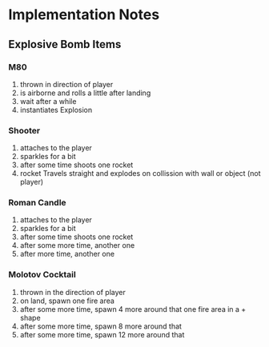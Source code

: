 # Implementation Notes

## Explosive Bomb Items

### M80

1. thrown in direction of player
2. is airborne and rolls a little after landing
3. wait after a while
4. instantiates Explosion

### Shooter

1. attaches to the player
2. sparkles for a bit
3. after some time shoots one rocket
4. rocket Travels straight and explodes on collission with wall or object (not player)

### Roman Candle

1. attaches to the player
2. sparkles for a bit
3. after some time shoots one rocket
4. after some more time, another one
5. after more time, another one

### Molotov Cocktail

1. thrown in the direction of player
2. on land, spawn one fire area
3. after some more time, spawn 4 more around that one fire area in a + shape
4. after some more time, spawn 8 more around that
5. after some more time, spawn 12 more around that
